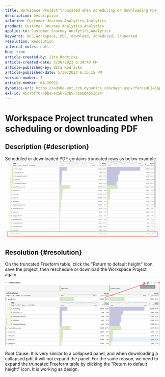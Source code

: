 ```yaml
---
title: Workspace Project truncated when scheduling or downloading PDF
description: Description
solution: Customer Journey Analytics,Analytics
product: Customer Journey Analytics,Analytics
applies-to: Customer Journey Analytics,Analytics
keywords: KCS,Workspace, PDF, download, scheduled, truncated
resolution: Resolution
internal-notes: null
bug: true
article-created-by: Zita Rodricks
article-created-date: 5/30/2023 6:34:40 PM
article-published-by: Zita Rodricks
article-published-date: 5/30/2023 6:35:15 PM
version-number: 3
article-number: KA-20022
dynamics-url: https://adobe-ent.crm.dynamics.com/main.aspx?forceUCI=1&pagetype=entityrecord&etn=knowledgearticle&id=d9759fa2-18ff-ed11-8f6e-6045bd0063aa
exl-id: 45c7bf76-cbbe-4c5b-93b5-5566b4551c24
---
```

# Workspace Project truncated when scheduling or downloading PDF

## Description {#description}

Scheduled or downloaded PDF contains truncated rows as below example.
<br>![](assets/___da759fa2-18ff-ed11-8f6e-6045bd0063aa___.png)

## Resolution {#resolution}


On the truncated Freeform table, click the "Return to default height" icon, save the project, then reschedule or download the Workspace Project again.
![](assets/e9fea250-d7fc-ec11-82e5-000d3a3b090d.png)

Root Cause:
It is very similar to a collapsed panel, and when downloading a collapsed pdf, it will not expand the panel.
For the same reason, we need to expand the truncated Freeform table by clicking the "Return to default height" icon. It is working as design.
